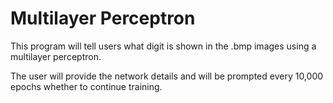 # Multilayer Perceptron
This program will tell users what digit is shown in the .bmp images using a multilayer perceptron.

The user will provide the network details and will be prompted every 10,000 epochs whether to continue training.